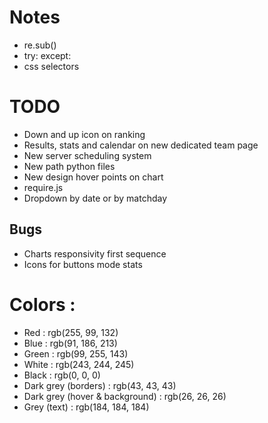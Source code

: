 # Notes
- re.sub()
- try: except:
- css selectors

# TODO
- Down and up icon on ranking
- Results, stats and calendar on new dedicated team page
- New server scheduling system
- New path python files
- New design hover points on chart
- require.js
- Dropdown by date or by matchday

## Bugs
- Charts responsivity first sequence
- Icons for buttons mode stats

# Colors :
- Red : rgb(255, 99, 132)
- Blue : rgb(91, 186, 213)
- Green : rgb(99, 255, 143)
- White : rgb(243, 244, 245)
- Black : rgb(0, 0, 0)
- Dark grey (borders) : rgb(43, 43, 43)
- Dark grey (hover & background) : rgb(26, 26, 26)
- Grey (text) : rgb(184, 184, 184)